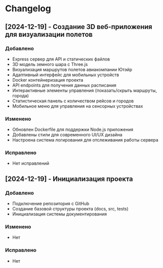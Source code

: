 # Changelog

## [2024-12-19] - Создание 3D веб-приложения для визуализации полетов

### Добавлено
- Express сервер для API и статических файлов
- 3D модель земного шара с Three.js
- Визуализация маршрутов полетов авиакомпании Ютэйр
- Адаптивный интерфейс для мобильных устройств
- Docker контейнеризация проекта
- API endpoints для получения данных расписания
- Интерактивные элементы управления (показать/скрыть маршруты, города)
- Статистическая панель с количеством рейсов и городов
- Мобильное меню для управления на сенсорных устройствах

### Изменено
- Обновлен Dockerfile для поддержки Node.js приложения
- Добавлены стили для современного UI/UX дизайна
- Настроена система логирования для отслеживания работы сервера

### Исправлено
- Нет исправлений

## [2024-12-19] - Инициализация проекта

### Добавлено
- Подключение репозитория с GitHub
- Создание базовой структуры проекта (docs, src, tests)
- Инициализация системы документирования

### Изменено
- Нет

### Исправлено
- Нет

